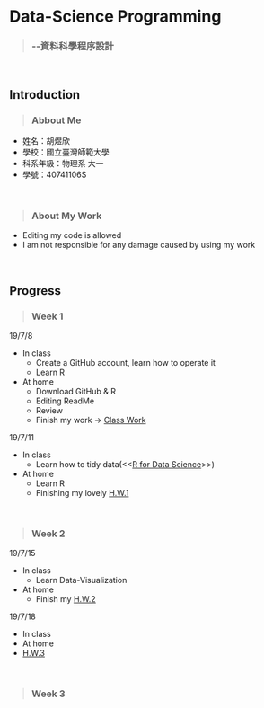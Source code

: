 # Data-Science Programming
> ### --資料科學程序設計
<br>

## Introduction
> ### Abbout Me
* 姓名：胡煜欣
* 學校：國立臺灣師範大學
* 科系年級：物理系 大一
* 學號：40741106S
<br>

> ### About My Work
* Editing my code is allowed
* I am not responsible for any damage caused by using my work
<br>

## Progress
> ### Week 1
 19/7/8
 * In class
   * Create a GitHub account, learn how to operate it
   * Learn R
 * At home
   * Download GitHub & R
   * Editing ReadMe
   * Review
   * Finish my work -> [Class Work](https://cinnyhu.github.io/Class/Week1/no_title.html)<br>
   
 19/7/11
 * In class
   * Learn how to tidy data(<<[R for Data Science](https://r4ds.had.co.nz/)>>)
 * At home
   * Learn R
   * Finishing my lovely [H.W.1](https://cinnyhu.github.io/Class/Week1/fanzui.html)
<br>

> ### Week 2
 19/7/15
  * In class
    * Learn Data-Visualization
  * At home
    * Finish my [H.W.2](https://cinnyhu.github.io/Class/Week1/HW2.html)<br>
    
19/7/18
  * In class
  * At home
   * [H.W.3](https://cinnyhu.github.io/Class/Week2/HW3.html)
<br>

> ### Week 3
